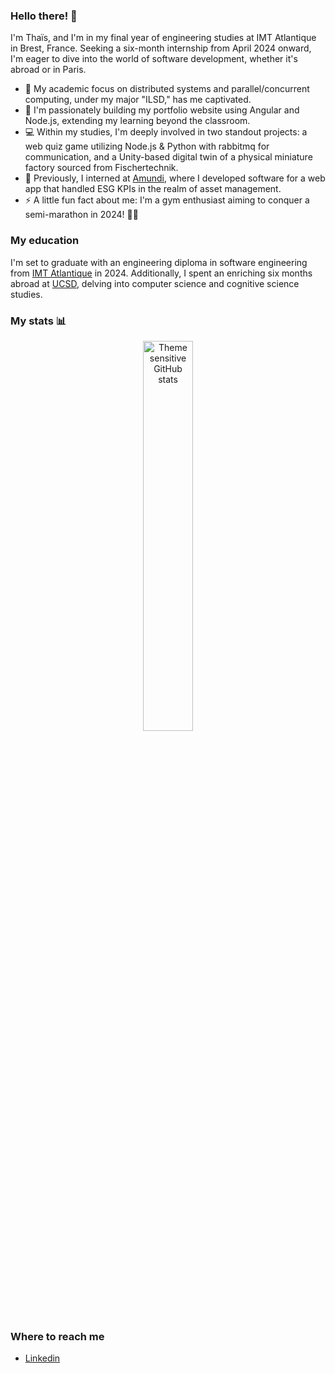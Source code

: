 ### Hello there! 👋

I'm Thaïs, and I'm in my final year of engineering studies at IMT Atlantique in Brest, France. Seeking a six-month internship from April 2024 onward, I'm eager to dive into the world of software development, whether it's abroad or in Paris.

- 🌱 My academic focus on distributed systems and parallel/concurrent computing, under my major "ILSD," has me captivated.
- 🔭 I'm passionately building my portfolio website using Angular and Node.js, extending my learning beyond the classroom.
- 💻 Within my studies, I'm deeply involved in two standout projects: a web quiz game utilizing Node.js & Python with rabbitmq for communication, and a Unity-based digital twin of a physical miniature factory sourced from Fischertechnik.
- 📘 Previously, I interned at [Amundi](https://www.amundi-ee.com/epargnant), where I developed software for a web app that handled ESG KPIs in the realm of asset management.
- ⚡ A little fun fact about me: I'm a gym enthusiast aiming to conquer a semi-marathon in 2024! 🏋️‍♀️

### My education

I'm set to graduate with an engineering diploma in software engineering from [IMT Atlantique](https://www.imt-atlantique.fr/en) in 2024. Additionally, I spent an enriching six months abroad at [UCSD](https://ucsd.edu), delving into computer science and cognitive science studies.

### My stats 📊

<div align="center">
<picture>
  <source media="(prefers-color-scheme: dark)"  srcset="https://github-readme-stats.vercel.app/api/top-langs/?username=thaiscodafond&layout=compact&theme=github_dark_dimmed">
  <source media="(prefers-color-scheme: light)" srcset="https://github-readme-stats.vercel.app/api/top-langs/?username=thaiscodafond&layout=compact&theme=swift">
  <img alt="Theme sensitive GitHub stats" src="https://github-readme-stats.vercel.app/api/top-langs/?username=thaiscodafond&layout=compact&theme=github_dark_dimmed" width=40%>
</picture>
</div>

### Where to reach me

- [Linkedin](https://www.linkedin.com/in/thaisarchaud/)
